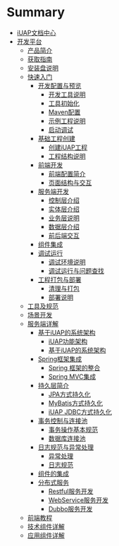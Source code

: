 # Summary

* [iUAP文档中心](README.md)
* [开发平台](articles/iuap-develop/REAEME.md)
   * [产品简介](articles/iuap-develop/1-/README.md)
   * [获取指南](articles/iuap-develop/2-/README.md)
   * [安装盘说明](articles/iuap-develop/3-/README.md)
   * [快速入门](articles/iuap-develop/4-/README.md)
       * [开发配置与预览](articles/iuap-develop/4-/part1/README.md)
           * [开发工具说明](articles/iuap-develop/4-/part1/writing.md)
           * [工具初始化](articles/iuap-develop/4-/part1/gitbook.md)
           * [Maven配置](articles/iuap-develop/4-/part1/mavenpei_zhi.md)
           * [示例工程说明](articles/iuap-develop/4-/part1/shiligongchengmd.md)
           * [启动调试](articles/iuap-develop/4-/part1/qi_dong_diao_shi.md)
       * [基础工程创建](articles/iuap-develop/4-/part2/README.md)
           * [创建iUAP工程](articles/iuap-develop/4-/part2/chuang_jian_iuap_gong_cheng.md)
           * [工程结构说明](articles/iuap-develop/4-/part2/gong_cheng_jie_gou_shuo_ming.md)
       * [前端开发](articles/iuap-develop/4-/part3/README.md)
           * [前端配置简介](articles/iuap-develop/4-/part3/qian_duan_pei_zhi_jian_jie.md)
           * [页面结构与交互](articles/iuap-develop/4-/part3/ye_mian_jie_gou_yu_jiao_hu.md)
       * [服务端开发](articles/iuap-develop/4-/part4/README.md)
           * [控制层介绍](articles/iuap-develop/4-/part4/kong_zhi_ceng_jie_shao.md)
           * [实体层介绍](articles/iuap-develop/4-/part4/shi_ti_ceng_jie_shao.md)
           * [业务层说明](articles/iuap-develop/4-/part4/fu_wu_ceng_shuo_ming.md)
           * [数据层介绍](articles/iuap-develop/4-/part4/shu_ju_ku_cao_zuo_ceng_jian_jie.md)
           * [前后端交互](articles/iuap-develop/4-/part4/qian_hou_duan_jiao_hu.md)
       * [组件集成](articles/iuap-develop/4-/part5/README.md)
       * [调试运行](articles/iuap-develop/4-/part6/README.md)
           * [调试环境说明](articles/iuap-develop/4-/part6/diao_shi_huan_jing_shuo_ming.md)
           * [调试运行与问题查找](articles/iuap-develop/4-/part6/diao_shi_yun_xing_yu_wen_ti_cha_zhao.md)
       * [工程打包与部署](articles/iuap-develop/4-/part7/README.md)
           * [清理与打包](articles/iuap-develop/4-/part7/gong_cheng_qing_li_yu_da_bao.md)
           * [部署说明](articles/iuap-develop/4-/part7/bu_shu_shuo_ming.md)
   * [工具及规范](articles/iuap-develop/5-/README.md)
   * [场景开发](articles/iuap-develop/6-/README.md)
   * [服务端详解](articles/iuap-develop/7-/README.md)
       * [基于iUAP的系统架构](articles/iuap-develop/7-/ji_yu_iuap_de_xi_tong_jia_gou.md)
           * [iUAP功能架构]()
           * [基于iUAP的系统架构]()
       * [Spring框架集成]()
           * [Spring 框架的整合]()
           * [Spring MVC集成]()
       * [持久层简介]()
           * [JPA方式持久化]()
           * [MyBatis方式持久化]()
           * [iUAP JDBC方式持久化]() 
       * [事务控制与连接池]()
           * [事务操作基本规范]()
           * [数据库连接池]()
       * [日志规范与异常处理]()
           * [异常处理]()
           * [日志规范]()
       * [组件的集成]()
       * [分布式服务]()
           * [Restful服务开发]()
           * [WebService服务开发]() 
           * [Dubbo服务开发]() 
   * [前端教程](articles/iuap-develop/8-/README.md)
   * [技术组件详解](articles/iuap-develop/9-/README.md)
   * [应用组件详解](articles/iuap-develop/10-/README.md)

